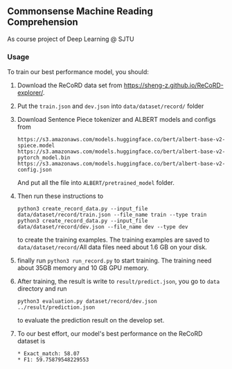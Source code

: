 ## Commonsense Machine Reading Comprehension

As course project of Deep Learning @ SJTU

### Usage

To train our best performance model, you should:

1. Download the ReCoRD data set from https://sheng-z.github.io/ReCoRD-explorer/.  

2. Put the `train.json` and `dev.json` into `data/dataset/record/` folder

3. Download Sentence Piece tokenizer and ALBERT models and configs from 

   ```
   https://s3.amazonaws.com/models.huggingface.co/bert/albert-base-v2-spiece.model
   https://s3.amazonaws.com/models.huggingface.co/bert/albert-base-v2-pytorch_model.bin
   https://s3.amazonaws.com/models.huggingface.co/bert/albert-base-v2-config.json
   ```

   And put all the file into `ALBERT/pretrained_model` folder. 

4. Then run these instructions to 

   ```
   python3 create_record_data.py --input_file data/dataset/record/train.json --file_name train --type train
   python3 create_record_data.py --input_file data/dataset/record/dev.json --file_name dev --type dev
   ```

   to create the training examples. The training examples are saved to `data/dataset/record/`All data files need about 1.6 GB on your disk.

5. finally run `python3 run_record.py`  to start training.  The training need about 35GB memory and 10 GB GPU  memory.

6. After training, the result is write to `result/predict.json`, you go to `data` directory and run 

   ```
   python3 evaluation.py dataset/record/dev.json ../result/prediction.json
   ```

   to evaluate the prediction result on the develop set.

7. To our best effort, our model's best performance on the ReCoRD dataset is

   ```
   * Exact_match: 58.07
   * F1: 59.75879548229553
   ```

   